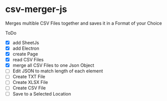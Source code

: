 # csv-merger-js 

Merges multible CSV Files together and saves it in a Format of your Choice

ToDo
- [X] add SheetJs
- [X] add Electron
- [X] create Page
- [X] read CSV Files
- [X] merge all CSV Files to one Json Object
- [ ] Edit JSON to match length of each element
- [ ] Create TXT File 
- [ ] Create XLSX File 
- [ ] Create CSV File
- [ ] Save to a Selected Location
